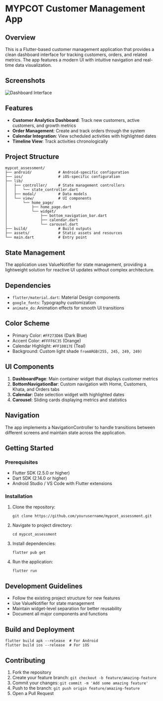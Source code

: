 # MYPCOT Customer Management App

## Overview
This is a Flutter-based customer management application that provides a clean dashboard interface for tracking customers, orders, and related metrics. The app features a modern UI with intuitive navigation and real-time data visualization.

## Screenshots
![Dashboard Interface](placeholder-dashboard.png)

## Features
- **Customer Analytics Dashboard**: Track new customers, active customers, and growth metrics
- **Order Management**: Create and track orders through the system
- **Calendar Integration**: View scheduled activities with highlighted dates
- **Timeline View**: Track activities chronologically

## Project Structure
```
mypcot_assessment/
├── android/            # Android-specific configuration
├── ios/                # iOS-specific configuration
├── lib/
│   ├── controller/     # State management controllers
│   │   └── state_controller.dart
│   ├── modal/          # Data models
│   └── view/           # UI components
│       └── home_page/
│           ├── home_page.dart
│           └── widget/
│               ├── bottom_navigation_bar.dart
│               ├── calendar.dart
│               └── carousel.dart
├── build/              # Build outputs
├── assets/             # Static assets and resources
└── main.dart           # Entry point
```

## State Management
The application uses ValueNotifier for state management, providing a lightweight solution for reactive UI updates without complex architecture.

## Dependencies
- `flutter/material.dart`: Material Design components
- `google_fonts`: Typography customization
- `animate_do`: Animation effects for smooth UI transitions

## Color Scheme
- Primary Color: `#FF273D66` (Dark Blue)
- Accent Color: `#FFFF6C35` (Orange)
- Calendar Highlight: `#FF10817E` (Teal)
- Background: Custom light shade `fromARGB(255, 245, 249, 249)`

## UI Components
1. **DashboardPage**: Main container widget that displays customer metrics
2. **BottomNavigationBar**: Custom navigation with Home, Customers, Khata, and Orders tabs
3. **Calendar**: Date selection widget with highlighted dates
4. **Carousel**: Sliding cards displaying metrics and statistics

## Navigation
The app implements a NavigationController to handle transitions between different screens and maintain state across the application.

## Getting Started

### Prerequisites
- Flutter SDK (2.5.0 or higher)
- Dart SDK (2.14.0 or higher)
- Android Studio / VS Code with Flutter extensions

### Installation
1. Clone the repository:
   ```
   git clone https://github.com/yourusername/mypcot_assessment.git
   ```

2. Navigate to project directory:
   ```
   cd mypcot_assessment
   ```

3. Install dependencies:
   ```
   flutter pub get
   ```

4. Run the application:
   ```
   flutter run
   ```

## Development Guidelines
- Follow the existing project structure for new features
- Use ValueNotifier for state management
- Maintain widget-level separation for better reusability
- Document all major components and functions

## Build and Deployment
```
flutter build apk --release  # For Android
flutter build ios --release  # For iOS
```

## Contributing
1. Fork the repository
2. Create your feature branch: `git checkout -b feature/amazing-feature`
3. Commit your changes: `git commit -m 'Add some amazing feature'`
4. Push to the branch: `git push origin feature/amazing-feature`
5. Open a Pull Request
